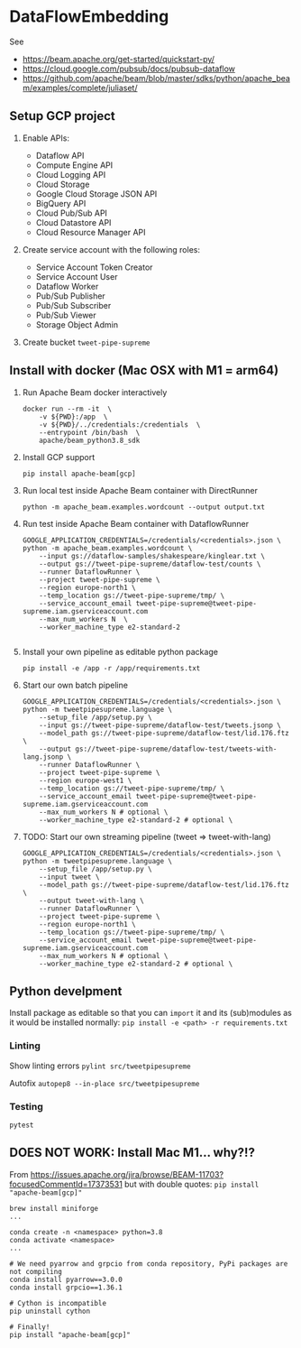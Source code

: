 # DataFlowEmbedding

See 
* https://beam.apache.org/get-started/quickstart-py/
* https://cloud.google.com/pubsub/docs/pubsub-dataflow
* https://github.com/apache/beam/blob/master/sdks/python/apache_beam/examples/complete/juliaset/

## Setup GCP project

1. Enable APIs:
   - Dataflow API
   - Compute Engine API
   - Cloud Logging API
   - Cloud Storage
   - Google Cloud Storage JSON API
   - BigQuery API
   - Cloud Pub/Sub API
   - Cloud Datastore API
   - Cloud Resource Manager API

2. Create service account with the following roles:
    - Service Account Token Creator
    - Service Account User
    - Dataflow Worker
    - Pub/Sub Publisher
    - Pub/Sub Subscriber
    - Pub/Sub Viewer
    - Storage Object Admin

3. Create bucket `tweet-pipe-supreme`


## Install with docker (Mac OSX with M1 = arm64)

1. Run Apache Beam docker interactively
   ```
   docker run --rm -it  \
       -v ${PWD}:/app  \
       -v ${PWD}/../credentials:/credentials  \
       --entrypoint /bin/bash  \
       apache/beam_python3.8_sdk
   ```
2. Install GCP support
   ```
   pip install apache-beam[gcp]
   ```
3. Run local test inside Apache Beam container with DirectRunner
   ```
   python -m apache_beam.examples.wordcount --output output.txt
   ```
4. Run test inside Apache Beam container with DataflowRunner
   ```
   GOOGLE_APPLICATION_CREDENTIALS=/credentials/<credentials>.json \
   python -m apache_beam.examples.wordcount \
       --input gs://dataflow-samples/shakespeare/kinglear.txt \
       --output gs://tweet-pipe-supreme/dataflow-test/counts \
       --runner DataflowRunner \
       --project tweet-pipe-supreme \
       --region europe-north1 \
       --temp_location gs://tweet-pipe-supreme/tmp/ \
       --service_account_email tweet-pipe-supreme@tweet-pipe-supreme.iam.gserviceaccount.com
	   --max_num_workers N  \
	   --worker_machine_type e2-standard-2 
	   
   ```
   
5. Install your own pipeline as editable python package
   ```
   pip install -e /app -r /app/requirements.txt

   ```
   
6. Start our own batch pipeline
   ```
   GOOGLE_APPLICATION_CREDENTIALS=/credentials/<credentials>.json \
   python -m tweetpipesupreme.language \
       --setup_file /app/setup.py \
       --input gs://tweet-pipe-supreme/dataflow-test/tweets.jsonp \
       --model_path gs://tweet-pipe-supreme/dataflow-test/lid.176.ftz \
       --output gs://tweet-pipe-supreme/dataflow-test/tweets-with-lang.jsonp \
       --runner DataflowRunner \
       --project tweet-pipe-supreme \
       --region europe-west1 \
       --temp_location gs://tweet-pipe-supreme/tmp/ \
       --service_account_email tweet-pipe-supreme@tweet-pipe-supreme.iam.gserviceaccount.com
	   --max_num_workers N # optional \
	   --worker_machine_type e2-standard-2 # optional \
   ```

7. TODO: Start our own streaming pipeline (tweet => tweet-with-lang)
   ```
   GOOGLE_APPLICATION_CREDENTIALS=/credentials/<credentials>.json \
   python -m tweetpipesupreme.language \
       --setup_file /app/setup.py \
       --input tweet \
       --model_path gs://tweet-pipe-supreme/dataflow-test/lid.176.ftz \
       --output tweet-with-lang \
       --runner DataflowRunner \
       --project tweet-pipe-supreme \
       --region europe-north1 \
       --temp_location gs://tweet-pipe-supreme/tmp/ \
       --service_account_email tweet-pipe-supreme@tweet-pipe-supreme.iam.gserviceaccount.com
	   --max_num_workers N # optional \
	   --worker_machine_type e2-standard-2 # optional \
   ```


## Python develpment

Install package as editable so that you can `import` it and 
its (sub)modules as it would be installed normally:
`pip install -e <path> -r requirements.txt`

### Linting

Show linting errors
`pylint src/tweetpipesupreme`

Autofix
`autopep8 --in-place src/tweetpipesupreme`

### Testing

`pytest`



## DOES NOT WORK: Install Mac M1... why?!? 
From https://issues.apache.org/jira/browse/BEAM-11703?focusedCommentId=17373531
but with double quotes: `pip install "apache-beam[gcp]"`
```
brew install miniforge
...

conda create -n <namespace> python=3.8
conda activate <namespace>
...

# We need pyarrow and grpcio from conda repository, PyPi packages are not compiling
conda install pyarrow==3.0.0
conda install grpcio==1.36.1

# Cython is incompatible
pip uninstall cython

# Finally!
pip install "apache-beam[gcp]"
```
